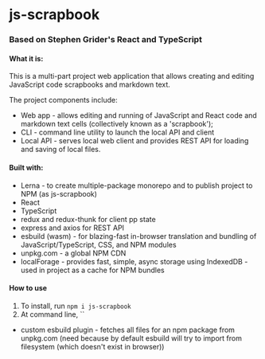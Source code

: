 # js-scrapbook

### Based on Stephen Grider's React and TypeScript

#### What it is:

This is a multi-part project web application that allows creating and editing JavaScript code scrapbooks and markdown text.

The project components include:

- Web app - allows editing and running of JavaScript and React code and markdown text cells (collectively known as a 'scrapbook');
- CLI - command line utility to launch the local API and client
- Local API - serves local web client and provides REST API for loading and saving of local files.

#### Built with:

- Lerna - to create multiple-package monorepo and to publish project to NPM (as js-scrapbook)
- React
- TypeScript
- redux and redux-thunk for client pp state
- express and axios for REST API
- esbuild (wasm) - for blazing-fast in-browser translation and bundling of JavaScript/TypeScript, CSS, and NPM modules
- unpkg.com - a global NPM CDN
- localForage - provides fast, simple, async storage using IndexedDB - used in project as a cache for NPM bundles

#### How to use

1. To install, run `npm i js-scrapbook`
2. At command line, ``

- custom esbuild plugin - fetches all files for an npm package from unpkg.com (need because by default esbuild will try to import from filesystem (which doesn't exist in browser))
